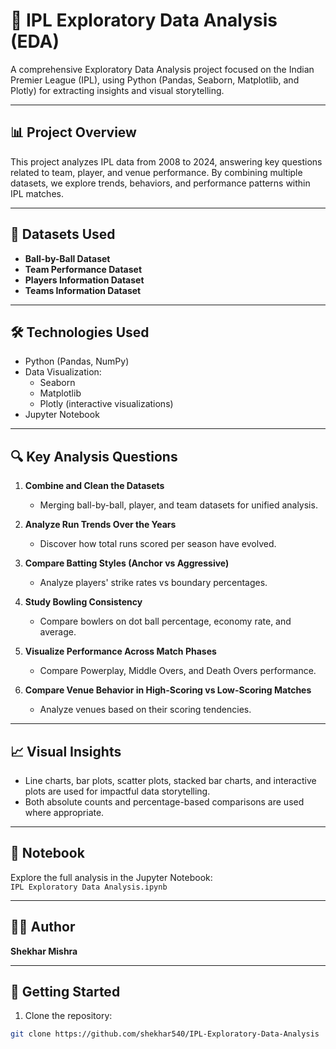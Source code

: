 # 🏏 IPL Exploratory Data Analysis (EDA)

A comprehensive Exploratory Data Analysis project focused on the Indian Premier League (IPL), using Python (Pandas, Seaborn, Matplotlib, and Plotly) for extracting insights and visual storytelling.

---

## 📊 Project Overview

This project analyzes IPL data from 2008 to 2024, answering key questions related to team, player, and venue performance. By combining multiple datasets, we explore trends, behaviors, and performance patterns within IPL matches.

---

## 📂 Datasets Used

- **Ball-by-Ball Dataset**  
- **Team Performance Dataset**  
- **Players Information Dataset**  
- **Teams Information Dataset**

---

## 🛠️ Technologies Used

- Python (Pandas, NumPy)
- Data Visualization:
  - Seaborn
  - Matplotlib
  - Plotly (interactive visualizations)
- Jupyter Notebook

---

## 🔍 Key Analysis Questions

1. **Combine and Clean the Datasets**  
   - Merging ball-by-ball, player, and team datasets for unified analysis.

2. **Analyze Run Trends Over the Years**  
   - Discover how total runs scored per season have evolved.

3. **Compare Batting Styles (Anchor vs Aggressive)**  
   - Analyze players' strike rates vs boundary percentages.

4. **Study Bowling Consistency**  
   - Compare bowlers on dot ball percentage, economy rate, and average.

5. **Visualize Performance Across Match Phases**  
   - Compare Powerplay, Middle Overs, and Death Overs performance.

6. **Compare Venue Behavior in High-Scoring vs Low-Scoring Matches**  
   - Analyze venues based on their scoring tendencies.

---

## 📈 Visual Insights

- Line charts, bar plots, scatter plots, stacked bar charts, and interactive plots are used for impactful data storytelling.
- Both absolute counts and percentage-based comparisons are used where appropriate.

---

## 📑 Notebook

Explore the full analysis in the Jupyter Notebook:  
`IPL Exploratory Data Analysis.ipynb`

---

## 👨‍💻 Author

**Shekhar Mishra**

---

## 🚀 Getting Started

1. Clone the repository:
```bash
git clone https://github.com/shekhar540/IPL-Exploratory-Data-Analysis
